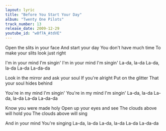 ```yaml
---
layout: lyric
title: "Before You Start Your Day"
album: "Twenty One Pilots"
track_number: 13
release_date: 2009-12-29
youtube_id: "w8f7A_AtdVE"
---
```


Open the slits in your face
And start your day
You don't have much time
To make your slits look just right

I'm in your mind
I'm singin'
I'm in your mind
I'm singin'
La-da, la-da
La-da, la-da
La-da
La-da-da

Look in the mirror and ask your soul
If you're alright
Put on the glitter
That your soul hides behind

You're in my mind
I'm singin'
You're in my mind
I'm singin'
La-da, la-da
La-da, la-da
La-da
La-da-da

Know you were made holy
Open up your eyes and see
The clouds above will hold you
The clouds above will sing

And in your mind
You're singing
La-da, la-da
La-da, la-da
La-da
La-da-da

